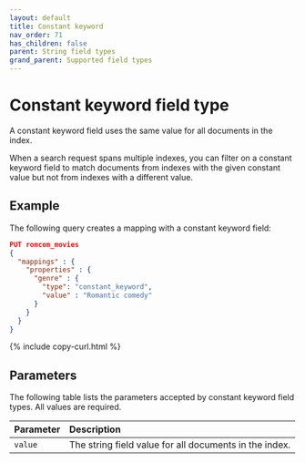 ```yaml
---
layout: default
title: Constant keyword
nav_order: 71
has_children: false
parent: String field types
grand_parent: Supported field types
---
```


# Constant keyword field type

A constant keyword field uses the same value for all documents in the index. 

When a search request spans multiple indexes, you can filter on a constant keyword field to match documents from indexes with the given constant value but not from indexes with a different value.

## Example

The following query creates a mapping with a constant keyword field:

```json
PUT romcom_movies
{
  "mappings" : {
    "properties" : {
      "genre" : {
        "type": "constant_keyword",
        "value" : "Romantic comedy"
      }
    }
  }
}
```
{% include copy-curl.html %}

## Parameters

The following table lists the parameters accepted by constant keyword field types. All values are required.

Parameter | Description 
:--- | :--- 
`value` | The string field value for all documents in the index.

